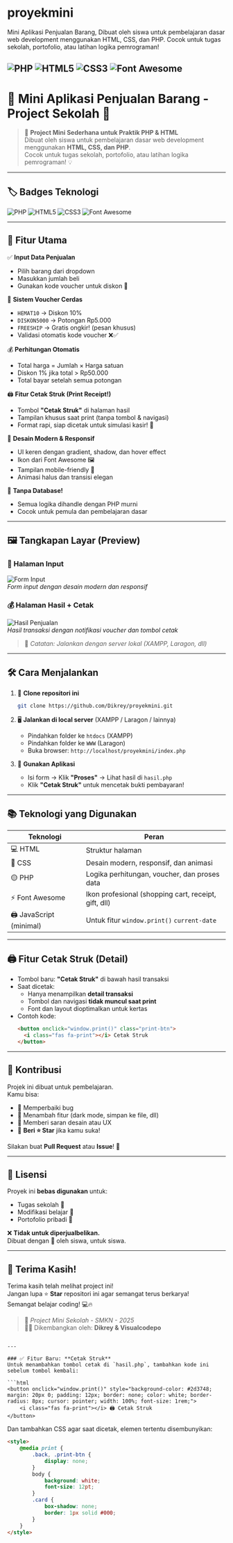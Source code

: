 # proyekmini
 Mini Aplikasi Penjualan Barang, Dibuat oleh siswa untuk pembelajaran dasar web development menggunakan HTML, CSS, dan PHP. Cocok untuk tugas sekolah, portofolio, atau latihan logika pemrograman!

![PHP](https://img.shields.io/badge/PHP-8.3.2%2B-777BB4?style=for-the-badge&logo=php)
![HTML5](https://img.shields.io/badge/HTML5-E34F26?style=for-the-badge&logo=html5)
![CSS3](https://img.shields.io/badge/CSS3-1572B6?style=for-the-badge&logo=css3)
![Font Awesome](https://img.shields.io/badge/Font_Awesome-5.15.4-339AF0?style=for-the-badge&logo=font-awesome)
---

# 🛒 Mini Aplikasi Penjualan Barang - Project Sekolah 🎒

> 🌟 **Project Mini Sederhana untuk Praktik PHP & HTML**  
> Dibuat oleh siswa untuk pembelajaran dasar web development menggunakan **HTML, CSS, dan PHP**.  
> Cocok untuk tugas sekolah, portofolio, atau latihan logika pemrograman! 💡

---

## 🏷️ Badges Teknologi

![PHP](https://img.shields.io/badge/PHP-8.3.2%2B-777BB4?style=for-the-badge&logo=php)
![HTML5](https://img.shields.io/badge/HTML5-E34F26?style=for-the-badge&logo=html5)
![CSS3](https://img.shields.io/badge/CSS3-1572B6?style=for-the-badge&logo=css3)
![Font Awesome](https://img.shields.io/badge/Font_Awesome-5.15.4-339AF0?style=for-the-badge&logo=font-awesome)

---

## 🎯 Fitur Utama

✅ **Input Data Penjualan**  
- Pilih barang dari dropdown  
- Masukkan jumlah beli  
- Gunakan kode voucher untuk diskon 🎁

🎁 **Sistem Voucher Cerdas**  
- `HEMAT10` → Diskon 10%  
- `DISKON5000` → Potongan Rp5.000  
- `FREESHIP` → Gratis ongkir! (pesan khusus)  
- Validasi otomatis kode voucher ❌✅

💰 **Perhitungan Otomatis**  
- Total harga = Jumlah × Harga satuan  
- Diskon 1% jika total > Rp50.000  
- Total bayar setelah semua potongan

🖨️ **Fitur Cetak Struk (Print Receipt!)**  
- Tombol **"Cetak Struk"** di halaman hasil  
- Tampilan khusus saat print (tanpa tombol & navigasi)  
- Format rapi, siap dicetak untuk simulasi kasir! 🧾

🎨 **Desain Modern & Responsif**  
- UI keren dengan gradient, shadow, dan hover effect  
- Ikon dari Font Awesome 🖼️  
- Tampilan mobile-friendly 📱  
- Animasi halus dan transisi elegan

🚀 **Tanpa Database!**  
- Semua logika dihandle dengan PHP murni  
- Cocok untuk pemula dan pembelajaran dasar

---

## 🖼️ Tangkapan Layar (Preview)

### 📝 Halaman Input
![Form Input](https://github.com/Dikrey/proyekmini/blob/5eda87d3d01fa39ace5e10191697b70e6709caf6/img/halaman_index.png?raw=true)  
*Form input dengan desain modern dan responsif*

### 💰 Halaman Hasil + Cetak
![Hasil Penjualan](https://github.com/Dikrey/proyekmini/blob/5eda87d3d01fa39ace5e10191697b70e6709caf6/img/halaman_hasil.png?raw=true)  
*Hasil transaksi dengan notifikasi voucher dan tombol cetak*

> 🔖 *Catatan: Jalankan dengan server lokal (XAMPP, Laragon, dll)*

---

## 🛠️ Cara Menjalankan

1. 🔽 **Clone repositori ini**
   ```bash
   git clone https://github.com/Dikrey/proyekmini.git
   ```

2. 🖥️ **Jalankan di local server** (XAMPP / Laragon / lainnya)  
   - Pindahkan folder ke `htdocs` (XAMPP)
   - Pindahkan folder ke `WWW` (Laragon)
   - Buka browser: `http://localhost/proyekmini/index.php`

3. 🚀 **Gunakan Aplikasi**  
   - Isi form → Klik **"Proses"** → Lihat hasil di `hasil.php`  
   - Klik **"Cetak Struk"** untuk mencetak bukti pembayaran!

---

## 📚 Teknologi yang Digunakan

| Teknologi       | Peran |
|----------------|------|
| 💻 HTML         | Struktur halaman |
| 🎨 CSS          | Desain modern, responsif, dan animasi |
| 🟡 PHP          | Logika perhitungan, voucher, dan proses data |
| ⚡ Font Awesome  | Ikon profesional (shopping cart, receipt, gift, dll) |
| 🖨️ JavaScript (minimal) | Untuk fitur `window.print()`  `current-date`|

---

## 🖨️ Fitur Cetak Struk (Detail)

- Tombol baru: **"Cetak Struk"** di bawah hasil transaksi
- Saat dicetak:
  - Hanya menampilkan **detail transaksi**
  - Tombol dan navigasi **tidak muncul saat print**
  - Font dan layout dioptimalkan untuk kertas
- Contoh kode:
  ```html
  <button onclick="window.print()" class="print-btn">
    <i class="fas fa-print"></i> Cetak Struk
  </button>
  ```

---

## 🙌 Kontribusi

Projek ini dibuat untuk pembelajaran.  
Kamu bisa:  
- 🔧 Memperbaiki bug  
- 🌈 Menambah fitur (dark mode, simpan ke file, dll)  
- 📝 Memberi saran desain atau UX  
- 🌟 **Beri ⭐ Star** jika kamu suka!

Silakan buat **Pull Request** atau **Issue**! 💬

---

## 📄 Lisensi

Proyek ini **bebas digunakan** untuk:
- Tugas sekolah 🏫  
- Modifikasi belajar 🔧  
- Portofolio pribadi 📂  

❌ **Tidak untuk diperjualbelikan.**  
Dibuat dengan 💖 oleh siswa, untuk siswa.

---

## 🎉 Terima Kasih!

Terima kasih telah melihat project ini!  
Jangan lupa ⭐ **Star** repositori ini agar semangat terus berkarya!  
Semangat belajar coding! 💻🔥

> 🏫 *Project Mini Sekolah - SMKN - 2025*  
> 👨‍💻 Dikembangkan oleh: **Dikrey & Visualcodepo**
```

---

### ✅ Fitur Baru: **Cetak Struk**
Untuk menambahkan tombol cetak di `hasil.php`, tambahkan kode ini sebelum tombol kembali:

```html
<button onclick="window.print()" style="background-color: #2d3748; margin: 20px 0; padding: 12px; border: none; color: white; border-radius: 8px; cursor: pointer; width: 100%; font-size: 1rem;">
    <i class="fas fa-print"></i> 🖨️ Cetak Struk
</button>
```

Dan tambahkan CSS agar saat dicetak, elemen tertentu disembunyikan:

```html
<style>
    @media print {
        .back, .print-btn {
            display: none;
        }
        body {
            background: white;
            font-size: 12pt;
        }
        .card {
            box-shadow: none;
            border: 1px solid #000;
        }
    }
</style>
```


